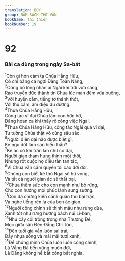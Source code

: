 ```yaml
---
translation: BDY
group: NĂM SÁCH THƠ VĂN
bookName: Thi thiên 
bookNumber: 19
---
```


<div class="title"><h1>92</h1><h3>Bài ca dùng trong ngày Sa-bát</h3></div>
<span class="verse thi_92_1"><sup>1</sup>Còn gì hơn cảm tạ Chúa Hằng Hữu,<br/>Có chi bằng ca ngợi Đấng Toàn Năng,<br/></span>
<span class="verse thi_92_2"><sup>2</sup>Công bố lòng nhân ái Ngài khi trời vừa sáng,<br/>Rao truyền đức thành tín Chúa lúc màn đêm vừa buông,<br/></span>
<span class="verse thi_92_3"><sup>3</sup>Với huyền cầm, tiếng tơ thánh thót,<br/>Với thụ cầm, âm điệu du dương.<br/></span>
<span class="verse thi_92_4"><sup>4</sup>Thưa Chúa Hằng Hữu,<br/>Công tác vĩ đại Chúa làm con hớn hở,<br/>Dâng hoan ca khi thấy rõ công việc Ngài.<br/></span>
<span class="verse thi_92_5"><sup>5</sup>Thưa Chúa Hằng Hữu, công tác Ngài quá vĩ đại,<br/>Tư tưởng Chúa thật vô cùng sâu sắc.<br/></span>
<span class="verse thi_92_6"><sup>6</sup>Người điên dại nào được biết gì,<br/>Kẻ ngu dốt làm sao hiểu thấu?<br/></span>
<span class="verse thi_92_7"><sup>7</sup>Kẻ ác có khi tràn lan như cỏ dại,<br/>Người gian tham hưng thịnh một thời,<br/>Nhưng rốt cuộc họ điêu tàn tan tác,<br/></span>
<span class="verse thi_92_8"><sup>8</sup>Vì Chúa vẫn cầm quyền tối cao đời đời.<br/></span>
<span class="verse thi_92_9"><sup>9</sup>Chúng con biết kẻ thù Ngài sẽ hư vong,<br/>Và tất cả người gian ác sẽ thất bại,<br/></span>
<span class="verse thi_92_10"><sup>10</sup>Chúa thêm sức cho con mạnh như bò rừng,<br/>Cho con hưởng mọi phúc lành sung sướng.<br/></span>
<span class="verse thi_92_11"><sup>11</sup>Con đã chứng kiến cảnh quân thù bại trận,<br/>Và nghe tiếng rên la của bọn ác gian.<br/></span>
<span class="verse thi_92_12"><sup>12</sup>Người công chính sẽ thịnh mậu như rừng dừa,<br/>Xanh tốt như rừng hương bách núi Li-ban,<br/></span>
<span class="verse thi_92_13"><sup>13</sup>Như cây cối trồng trong nhà Thượng Đế,<br/>Mọc giữa sân Đền Đấng Chí Tôn,<br/></span>
<span class="verse thi_92_14"><sup>14</sup>Đến tuổi già vẫn luôn sai trái,<br/>Đầy nhựa sống và mãi mãi tươi xanh,<br/></span>
<span class="verse thi_92_15"><sup>15</sup>Để chứng minh Chúa luôn luôn công chính,<br/>Là Vầng Đá bền vững muôn đời,<br/>Là Đấng không hề bất công bất nghĩa.</span>
